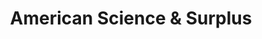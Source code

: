 ---
title: "American Science & Surplus"
url: /milwaukee/american-science-and-surplus/
shop: shop
---